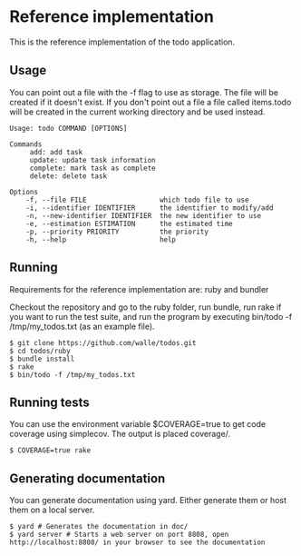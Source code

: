 # Reference implementation

This is the reference implementation of the todo application.

## Usage

You can point out a file with the -f flag to use as storage. The file will be created if it doesn't exist.
If you don't point out a file a file called items.todo will be created in the current working directory and be used instead.

    Usage: todo COMMAND [OPTIONS]

    Commands
         add: add task
         update: update task information
         complete: mark task as complete
         delete: delete task

    Options
        -f, --file FILE                  which todo file to use
        -i, --identifier IDENTIFIER      the identifier to modify/add
        -n, --new-identifier IDENTIFIER  the new identifier to use
        -e, --estimation ESTIMATION      the estimated time
        -p, --priority PRIORITY          the priority
        -h, --help                       help

## Running

Requirements for the reference implementation are: ruby and bundler

Checkout the repository and go to the ruby folder, run bundle, run rake if you want to run the test suite, and run the program by executing bin/todo -f /tmp/my_todos.txt (as an example file).

    $ git clone https://github.com/walle/todos.git
    $ cd todos/ruby
    $ bundle install
    $ rake
    $ bin/todo -f /tmp/my_todos.txt

## Running tests

You can use the environment variable $COVERAGE=true to get code coverage using simplecov. The output is placed coverage/.

    $ COVERAGE=true rake

## Generating documentation

You can generate documentation using yard. Either generate them or host them on a local server.

    $ yard # Generates the documentation in doc/
    $ yard server # Starts a web server on port 8808, open http://localhost:8808/ in your browser to see the documentation